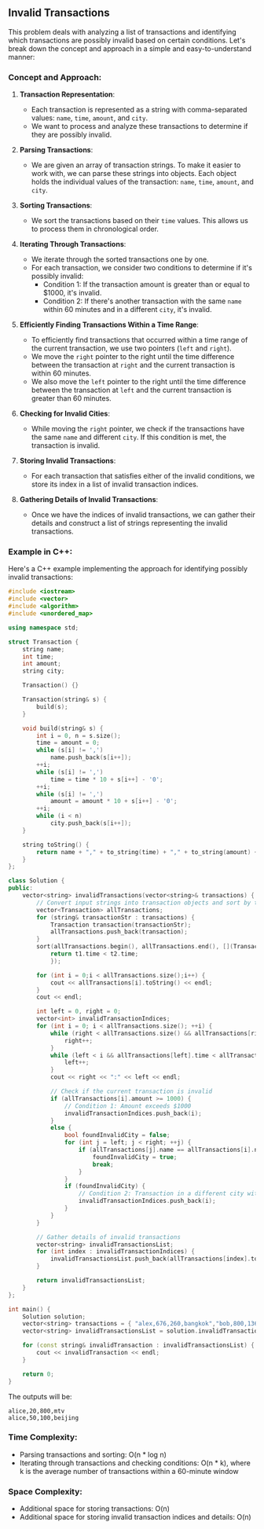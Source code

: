 ## Invalid Transactions

This problem deals with analyzing a list of transactions and identifying which transactions are possibly invalid based on certain conditions. Let's break down the concept and approach in a simple and easy-to-understand manner:

### Concept and Approach:

1. **Transaction Representation**:
   - Each transaction is represented as a string with comma-separated values: `name`, `time`, `amount`, and `city`.
   - We want to process and analyze these transactions to determine if they are possibly invalid.

2. **Parsing Transactions**:
   - We are given an array of transaction strings. To make it easier to work with, we can parse these strings into objects. Each object holds the individual values of the transaction: `name`, `time`, `amount`, and `city`.

3. **Sorting Transactions**:
   - We sort the transactions based on their `time` values. This allows us to process them in chronological order.

4. **Iterating Through Transactions**:
   - We iterate through the sorted transactions one by one.
   - For each transaction, we consider two conditions to determine if it's possibly invalid:
     - Condition 1: If the transaction amount is greater than or equal to $1000, it's invalid.
     - Condition 2: If there's another transaction with the same `name` within 60 minutes and in a different `city`, it's invalid.

5. **Efficiently Finding Transactions Within a Time Range**:
   - To efficiently find transactions that occurred within a time range of the current transaction, we use two pointers (`left` and `right`).
   - We move the `right` pointer to the right until the time difference between the transaction at `right` and the current transaction is within 60 minutes.
   - We also move the `left` pointer to the right until the time difference between the transaction at `left` and the current transaction is greater than 60 minutes.

6. **Checking for Invalid Cities**:
   - While moving the `right` pointer, we check if the transactions have the same `name` and different `city`. If this condition is met, the transaction is invalid.

7. **Storing Invalid Transactions**:
   - For each transaction that satisfies either of the invalid conditions, we store its index in a list of invalid transaction indices.

8. **Gathering Details of Invalid Transactions**:
   - Once we have the indices of invalid transactions, we can gather their details and construct a list of strings representing the invalid transactions.

### Example in C++:

Here's a C++ example implementing the approach for identifying possibly invalid transactions:

```cpp
#include <iostream>
#include <vector>
#include <algorithm>
#include <unordered_map>

using namespace std;

struct Transaction {
    string name;
    int time;
    int amount;
    string city;

    Transaction() {}

    Transaction(string& s) {
        build(s);
    }

    void build(string& s) {
        int i = 0, n = s.size();
        time = amount = 0;
        while (s[i] != ',')
            name.push_back(s[i++]);
        ++i;
        while (s[i] != ',')
            time = time * 10 + s[i++] - '0';
        ++i;
        while (s[i] != ',')
            amount = amount * 10 + s[i++] - '0';
        ++i;
        while (i < n)
            city.push_back(s[i++]);
    }

    string toString() {
        return name + "," + to_string(time) + "," + to_string(amount) + "," + city;
    }
};

class Solution {
public:
    vector<string> invalidTransactions(vector<string>& transactions) {
        // Convert input strings into transaction objects and sort by time
        vector<Transaction> allTransactions;
        for (string& transactionStr : transactions) {
            Transaction transaction(transactionStr);
            allTransactions.push_back(transaction);
        }
        sort(allTransactions.begin(), allTransactions.end(), [](Transaction& t1, Transaction& t2) {
            return t1.time < t2.time;
            });

        for (int i = 0;i < allTransactions.size();i++) {
            cout << allTransactions[i].toString() << endl;
        }
        cout << endl;

        int left = 0, right = 0;
        vector<int> invalidTransactionIndices;
        for (int i = 0; i < allTransactions.size(); ++i) {
            while (right < allTransactions.size() && allTransactions[right].time <= allTransactions[i].time + 60) {
                right++;
            }
            while (left < i && allTransactions[left].time < allTransactions[i].time - 60) {
                left++;
            }
            cout << right << ":" << left << endl;

            // Check if the current transaction is invalid
            if (allTransactions[i].amount >= 1000) {
                // Condition 1: Amount exceeds $1000
                invalidTransactionIndices.push_back(i);
            }
            else {
                bool foundInvalidCity = false;
                for (int j = left; j < right; ++j) {
                    if (allTransactions[j].name == allTransactions[i].name && allTransactions[j].city != allTransactions[i].city) {
                        foundInvalidCity = true;
                        break;
                    }
                }
                if (foundInvalidCity) {
                    // Condition 2: Transaction in a different city within 60 minutes
                    invalidTransactionIndices.push_back(i);
                }
            }
        }

        // Gather details of invalid transactions
        vector<string> invalidTransactionsList;
        for (int index : invalidTransactionIndices) {
            invalidTransactionsList.push_back(allTransactions[index].toString());
        }

        return invalidTransactionsList;
    }
};

int main() {
    Solution solution;
    vector<string> transactions = { "alex,676,260,bangkok","bob,800,1366,bangkok","alex,393,616,bangkok","bob,820,990,amsterdam","alex,596,1390,amsterdam" };
    vector<string> invalidTransactionsList = solution.invalidTransactions(transactions);

    for (const string& invalidTransaction : invalidTransactionsList) {
        cout << invalidTransaction << endl;
    }

    return 0;
}
```

The outputs will be:

```
alice,20,800,mtv
alice,50,100,beijing
```

### Time Complexity:
- Parsing transactions and sorting: O(n * log n)
- Iterating through transactions and checking conditions: O(n * k), where k is the average number of transactions within a 60-minute window

### Space Complexity:
- Additional space for storing transactions: O(n)
- Additional space for storing invalid transaction indices and details: O(n)
